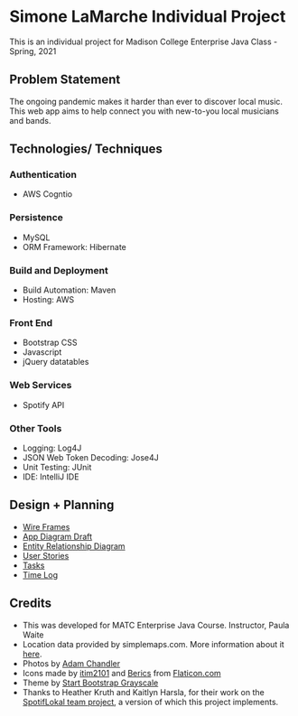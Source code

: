 # Simone LaMarche Individual Project
This is an individual project for Madison College Enterprise Java Class - Spring, 2021

## Problem Statement
The ongoing pandemic  makes it harder than ever to discover local music. This web app aims to help connect you with new-to-you local musicians and bands.


## Technologies/ Techniques
### Authentication
* AWS Cogntio

### Persistence
* MySQL
* ORM Framework: Hibernate

### Build and Deployment
* Build Automation: Maven
* Hosting: AWS

### Front End
* Bootstrap CSS
* Javascript
* jQuery datatables

### Web Services
* Spotify API

### Other Tools
* Logging: Log4J
* JSON Web Token Decoding: Jose4J
* Unit Testing: JUnit
* IDE: IntelliJ IDE

## Design + Planning
* [Wire Frames](DesignDocuments/wireFrames)
* [App Diagram Draft](DesignDocuments/AppDiagramDraft.jpg)
* [Entity Relationship Diagram](DesignDocuments/ERD.png)
* [User Stories](DesignDocuments/userStories.md)
* [Tasks](DesignDocuments/tasks.md)
* [Time Log](timelog.md)

## Credits
* This was developed for MATC Enterprise Java Course. Instructor, Paula Waite
* Location data provided by simplemaps.com. More information about it [here](DesignDocuments/WorldCitiesBuilder/README.md).
* Photos by [Adam Chandler](https://www.flickr.com/photos/adamjackson/with/5297021071/)
* Icons made by [itim2101](https://www.flaticon.com/authors/itim2101) and [Berics](https://creativemarket.com/Becris) from [Flaticon.com](https://www.flaticon.com/)
* Theme by [Start Bootstrap Grayscale](https://startbootstrap.com/theme/grayscale)
* Thanks to Heather Kruth and Kaitlyn Harsla, for their work on the [SpotifLokal team project](https://github.com/salamarche/shk-team-project), a version of which this project implements.

